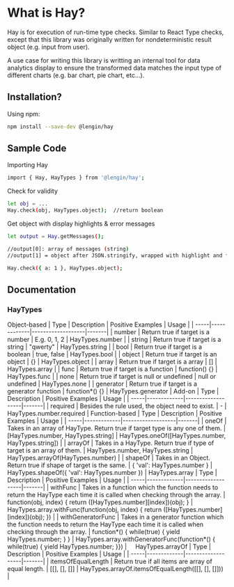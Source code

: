 # What is Hay?

Hay is for execution of run-time type checks. Similar to React Type checks,  except that this library was originally written for nondeterministic result object (e.g. input from user).

A use case for writing this library is writting an internal tool for data analytics display to ensure the transformed data matches the input type of different charts (e.g. bar chart, pie chart, etc...).

## Installation?

Using npm:

```sh
npm install --save-dev @lengin/hay
```
&NewLine;
&NewLine;
## Sample Code

Importing Hay
```sh
import { Hay, HayTypes } from '@lengin/hay';
```
&NewLine;
&NewLine;
Check for validity
```sh
let obj = ...
Hay.check(obj, HayTypes.object);  //return boolean
```
&NewLine;
&NewLine;
Get object with display highlights & error messages
```sh
let output = Hay.getMessages();

//output[0]: array of messages (string)
//output[1] = object after JSON.stringify, wrapped with highlight and formatted with spaces.
```
```sh
Hay.check({ a: 1 }, HayTypes.object);
```
&NewLine;
&NewLine;
## Documentation

### HayTypes

Object-based
| Type | Description | Positive Examples | Usage |
| -----|-------------|-------------------|-------|
| number | Return true if target is a number | E.g. 0, 1, 2 | HayTypes.number |
| string | Return true if target is a string | "qwerty" | HayTypes.string |
| bool | Return true if target is a boolean | true, false | HayTypes.bool |
| object | Return true if target is an object | {} | HayTypes.object |
| array | Return true if target is a array | [] | HayTypes.array |
| func | Return true if target is a function | function() {} | HayTypes.func |
| none | Return true if target is null or undefined | null or undefined | HayTypes.none |
| generator | Return true if target is a generator function | function*() {} | HayTypes.generator |
&NewLine;
&NewLine;
Add-on
| Type | Description | Positive Examples | Usage |
| -----|-------------|-------------------|-------|
| required | Besides the rule used, the object need to exist. | - | HayTypes.number.required |
&NewLine;
&NewLine;
Function-based
| Type | Description | Positive Examples | Usage |
| -----|-------------|-------------------|-------|
| oneOf | Takes in an array of HayType. Return true if target type is any one of them. | [HayTypes.number, HayTypes.string] | HayTypes.oneOf([HayTypes.number, HayTypes.string]) |
| arrayOf | Takes in a HayType. Return true if type of target is an array of them. | HayTypes.number, HayTypes.string | HayTypes.arrayOf(HayTypes.number) |
| shapeOf | Takes in an Object. Return true if shape of target is the same. | { 'val': HayTypes.number } | HayTypes.shapeOf({ 'val': HayTypes.number }) |
&NewLine;
&NewLine;
HayTypes.array
| Type | Description | Positive Examples | Usage |
| -----|-------------|-------------------|-------|
| withFunc | Takes in a function which the function needs to return the HayType each time it is called when checking through the array. | function(obj, index) { return ([HayTypes.number][index])(obj); } | HayTypes.array.withFunc(function(obj, index) { return ([HayTypes.number][index])(obj); }) |
| withGeneratorFunc | Takes in a generator function which the function needs to return the HayType each time it is called when checking through the array. | function*() { while(true) { yield HayTypes.number; } } | HayTypes.array.withGeneratorFunc(function*() { while(true) { yield HayTypes.number; }}) |
&nbsp;
&nbsp;
HayTypes.arrayOf
| Type | Description | Positive Examples | Usage |
| -----|-------------|-------------------|-------|
| itemsOfEqualLength | Return true if all items are array of equal length. | [[], [], []] | HayTypes.arrayOf.itemsOfEqualLength([[], [], []])) |